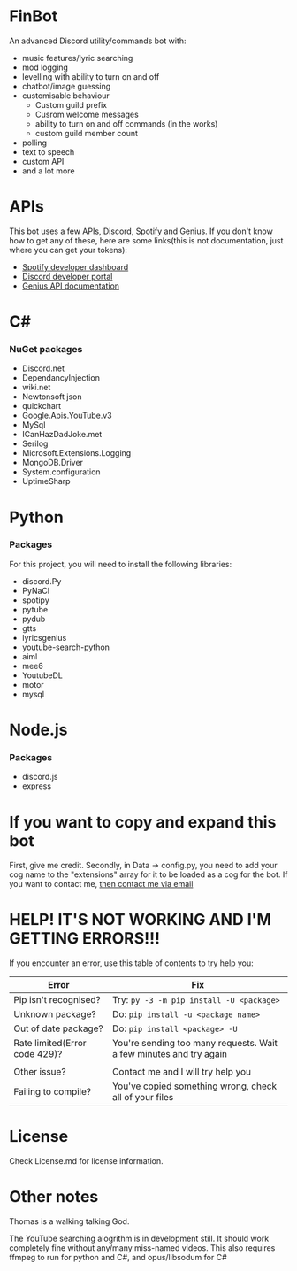 # FinBot
An advanced Discord utility/commands bot with:
- music features/lyric searching
- mod logging
- levelling with ability to turn on and off
- chatbot/image guessing
- customisable behaviour 
  * Custom guild prefix
  * Cusrom welcome messages
  * ability to turn on and off commands (in the works)
  * custom guild member count
 - polling
 - text to speech
 - custom API
 - and a lot more
 
 # APIs
 This bot uses a few APIs, Discord, Spotify and Genius.
  If you don't know how to get any of these, here are some links(this is not documentation, just where you can get your tokens):
  * [Spotify developer dashboard](https://developer.spotify.com/dashboard)
  * [Discord developer portal](https://discord.com/developers/applications)
  * [Genius API documentation](https://genius.com/api-clients)
 
 # C#
 ### NuGet packages
 * Discord.net
 * DependancyInjection
 * wiki.net
 * Newtonsoft json
 * quickchart
 * Google.Apis.YouTube.v3
 * MySql
 * ICanHazDadJoke.met
 * Serilog
 * Microsoft.Extensions.Logging
 * MongoDB.Driver
 * System.configuration
 * UptimeSharp
 
 # Python
 ### Packages
For this project, you will need to install the following libraries:
 * discord.Py
 * PyNaCl
 * spotipy
 * pytube
 * pydub
 * gtts
 * lyricsgenius
 * youtube-search-python
 * aiml
 * mee6
 * YoutubeDL
 * motor
 * mysql

# Node.js
### Packages
* discord.js
* express
 
# If you want to copy and expand this bot
First, give me credit.
Secondly, in Data -> config.py, you need to add your cog name to the "extensions" array for it to be loaded as a cog for the bot.
If you want to contact me, [then contact me via email](https://mail.google.com/mail/?view=cm&fs=1&to=finlayjosephmitchell@gmail.com)

# HELP! IT'S NOT WORKING AND I'M GETTING ERRORS!!!
If you encounter an error, use this table of contents to try help you:

| Error                 | Fix                                      |
|-----------------------|------------------------------------------|
| Pip isn't recognised? | Try: `py -3 -m pip install -U <package>` |
| Unknown package?      | Do: `pip install -u <package name>`      |
| Out of date package?  | Do: `pip install <package> -U`           |
| Rate limited(Error code 429)?         | You're sending too many requests. Wait a few minutes and try again |
|                       |                                          |
| Other issue?          | Contact me and I will try help you       |
| Failing to compile?   | You've copied something wrong, check all of your files |

# License
Check License.md for license information.

# Other notes
Thomas is a walking talking God.

The YouTube searching alogrithm is in development still. It should work completely fine without any/many miss-named videos.
This also requires ffmpeg to run for python and C#, and opus/libsodum for C#
